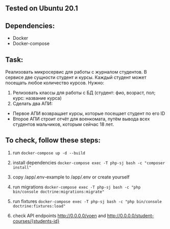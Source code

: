 ## Tested on Ubuntu 20.1

## Dependencies:
- Docker
- Docker-compose

## Task:
Реализовать микросервис для работы с журналом студентов. В сервисе две сущности студент и курсы. Каждый студент может посещать любое количество курсов.
Нужно:
1. Релизовать классы для работы с БД (студент: фио, возраст, пол; курс: название курса)
2. Сделать два АПИ:
- Первое АПИ возвращает курсы, которые посещает студент по его ID
- Второе АПИ строит отчёт для военкомата, путём вывода всех студентов мальчиков, которым сейчас 18 лет.

## To check, follow these steps:
1) run ```docker-compose up -d --build```

2) install dependencies ```docker-compose exec -T php-sj bash -c "composer install"```

3) copy /app/.env-example to /app/.env or create yourself

4) run migrations ```docker-compose exec -T php-sj bash -c "php bin/console doctrine:migrations:migrate"```

5) run fixtures ```docker-compose exec -T php-sj bash -c "php bin/console doctrine:fixtures:load"```

6) check  API endpoints http://0.0.0.0/voen and http://0.0.0.0/student-courses/{students-id}
